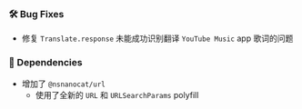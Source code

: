 ### 🛠️ Bug Fixes
  * 修复 `Translate.response` 未能成功识别翻译 `YouTube Music` app 歌词的问题

### 🔣 Dependencies
  * 增加了 `@nsnanocat/url`
    * 使用了全新的 `URL` 和 `URLSearchParams` polyfill
